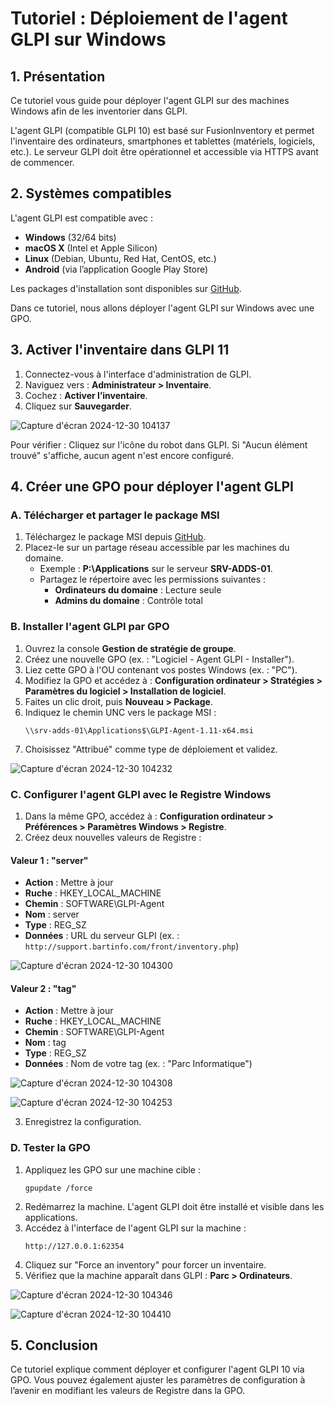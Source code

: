 # Tutoriel : Déploiement de l'agent GLPI sur Windows

## 1. Présentation

Ce tutoriel vous guide pour déployer l'agent GLPI sur des machines Windows afin de les inventorier dans GLPI.

L'agent GLPI (compatible GLPI 10) est basé sur FusionInventory et permet l'inventaire des ordinateurs, smartphones et tablettes (matériels, logiciels, etc.). Le serveur GLPI doit être opérationnel et accessible via HTTPS avant de commencer.

## 2. Systèmes compatibles

L'agent GLPI est compatible avec :
- **Windows** (32/64 bits)
- **macOS X** (Intel et Apple Silicon)
- **Linux** (Debian, Ubuntu, Red Hat, CentOS, etc.)
- **Android** (via l’application Google Play Store)

Les packages d'installation sont disponibles sur [GitHub](https://github.com/glpi-project/glpi-agent).

Dans ce tutoriel, nous allons déployer l'agent GLPI sur Windows avec une GPO.

## 3. Activer l'inventaire dans GLPI 11

1. Connectez-vous à l'interface d'administration de GLPI.
2. Naviguez vers : **Administrateur > Inventaire**.
3. Cochez : **Activer l’inventaire**.
4. Cliquez sur **Sauvegarder**.

![Capture d'écran 2024-12-30 104137](https://github.com/user-attachments/assets/a3acebce-dda8-4752-92ed-8bb597087beb)

Pour vérifier : Cliquez sur l'icône du robot dans GLPI. Si "Aucun élément trouvé" s'affiche, aucun agent n'est encore configuré.

## 4. Créer une GPO pour déployer l'agent GLPI

### A. Télécharger et partager le package MSI

1. Téléchargez le package MSI depuis [GitHub](https://github.com/glpi-project/glpi-agent).
2. Placez-le sur un partage réseau accessible par les machines du domaine.
   - Exemple : **P:\Applications** sur le serveur **SRV-ADDS-01**.
   - Partagez le répertoire avec les permissions suivantes :
     - **Ordinateurs du domaine** : Lecture seule
     - **Admins du domaine** : Contrôle total

### B. Installer l'agent GLPI par GPO

1. Ouvrez la console **Gestion de stratégie de groupe**.
2. Créez une nouvelle GPO (ex. : "Logiciel - Agent GLPI - Installer").
3. Liez cette GPO à l'OU contenant vos postes Windows (ex. : "PC").
4. Modifiez la GPO et accédez à :
   **Configuration ordinateur > Stratégies > Paramètres du logiciel > Installation de logiciel**.
5. Faites un clic droit, puis **Nouveau > Package**.
6. Indiquez le chemin UNC vers le package MSI :
   ```
   \\srv-adds-01\Applications$\GLPI-Agent-1.11-x64.msi
   ```
7. Choisissez "Attribué" comme type de déploiement et validez.

![Capture d'écran 2024-12-30 104232](https://github.com/user-attachments/assets/29082c17-1d99-413a-9523-cee5c8315b5f)

### C. Configurer l'agent GLPI avec le Registre Windows

1. Dans la même GPO, accédez à :
   **Configuration ordinateur > Préférences > Paramètres Windows > Registre**.
2. Créez deux nouvelles valeurs de Registre :

#### Valeur 1 : "server"
- **Action** : Mettre à jour
- **Ruche** : HKEY_LOCAL_MACHINE
- **Chemin** : SOFTWARE\GLPI-Agent
- **Nom** : server
- **Type** : REG_SZ
- **Données** : URL du serveur GLPI (ex. : `http://support.bartinfo.com/front/inventory.php`)

![Capture d'écran 2024-12-30 104300](https://github.com/user-attachments/assets/d2500314-2028-4f76-a452-1780473b06d3)

#### Valeur 2 : "tag"
- **Action** : Mettre à jour
- **Ruche** : HKEY_LOCAL_MACHINE
- **Chemin** : SOFTWARE\GLPI-Agent
- **Nom** : tag
- **Type** : REG_SZ
- **Données** : Nom de votre tag (ex. : "Parc Informatique")

![Capture d'écran 2024-12-30 104308](https://github.com/user-attachments/assets/e8bfe20e-9ac7-4548-80c8-5fcc4b1b0062)

![Capture d'écran 2024-12-30 104253](https://github.com/user-attachments/assets/1f61e3a5-bd4d-40be-91cb-301750f3518a)

3. Enregistrez la configuration.

### D. Tester la GPO

1. Appliquez les GPO sur une machine cible :
   ```
   gpupdate /force
   ```
2. Redémarrez la machine. L'agent GLPI doit être installé et visible dans les applications.
3. Accédez à l'interface de l'agent GLPI sur la machine :
   ```
   http://127.0.0.1:62354
   ```
4. Cliquez sur "Force an inventory" pour forcer un inventaire.
5. Vérifiez que la machine apparaît dans GLPI : **Parc > Ordinateurs**.

![Capture d'écran 2024-12-30 104346](https://github.com/user-attachments/assets/65d068ea-095c-4a70-9c48-32ce2dfc018f)

![Capture d'écran 2024-12-30 104410](https://github.com/user-attachments/assets/d64ed68f-2230-4db8-8eda-69cccb8c9598)

## 5. Conclusion

Ce tutoriel explique comment déployer et configurer l'agent GLPI 10 via GPO. Vous pouvez également ajuster les paramètres de configuration à l’avenir en modifiant les valeurs de Registre dans la GPO.

